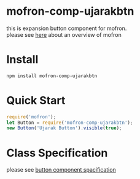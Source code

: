 # mofron-comp-ujarakbtn
this is expansion button component for mofron.<br>
please see [here](https://github.com/mofron/mofron) about an overview of mofron

# Install

```bash
npm install mofron-comp-ujarakbtn
```

# Quick Start

```javascript
require('mofron');
let Button = require('mofron-comp-ujarakbtn');
new Button('Ujarak Button').visible(true);
```

# Class Specification
please see [button component spacification](https://github.com/mofron/mofron-comp-button)
